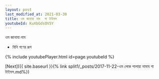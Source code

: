 ```yaml
---
layout: post
last_modified_at: 2021-03-30
title: ওম জানাযা নাম  গা টাইমস
youtubeId: KuXbGdsOVSY
---
```

 
 
 ওম জানাযা নাম   
 
 -  যিনি গণের রূপ 
 
  
 
  
 
 
 
 
 
 


{% include youtubePlayer.html id=page.youtubeId %}
 
[Next]({{ site.baseurl }}{% link  split1/_posts/2017-11-22-ওম লোক পালায়া নামায গা টাইমস.md%})
 
